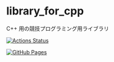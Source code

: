 # library_for_cpp
C++ 用の競技プログラミング用ライブラリ

[![Actions Status](https://github.com/Kazun1998/library_for_cpp/workflows/verify/badge.svg)](https://github.com/Kazun1998/library_for_cpp/actions)

[![GitHub Pages](https://img.shields.io/static/v1?label=GitHub+Pages&message=+&color=brightgreen&logo=github)](https://Kazun1998.github.io/library_for_cpp/) 
